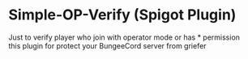 # Simple-OP-Verify (Spigot Plugin)
Just to verify player who join with operator mode or has * permission <br>
this plugin for protect your BungeeCord server from griefer
